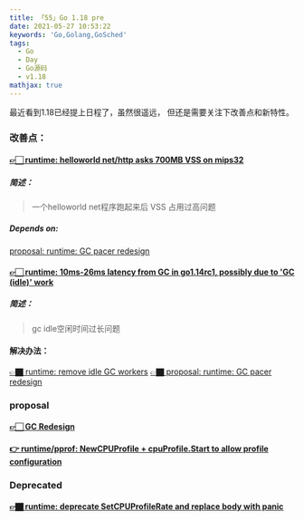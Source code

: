 ```yaml
---
title: 「55」Go 1.18 pre
date: 2021-05-27 10:53:22
keywords: 'Go,Golang,GoSched'
tags:
  - Go
  - Day
  - Go源码
  - v1.18
mathjax: true
---
```


最近看到1.18已经提上日程了，虽然很遥远，
但还是需要关注下改善点和新特性。

<!--more-->


### 改善点：

#### [👉🏻 runtime: helloworld net/http asks 700MB VSS on mips32](https://github.com/golang/go/issues/43699)

##### 简述：

>一个helloworld net程序跑起来后 VSS 占用过高问题

##### Depends on:

[proposal: runtime: GC pacer redesign](https://github.com/golang/go/issues/44167)

#### [👉🏻 runtime: 10ms-26ms latency from GC in go1.14rc1, possibly due to 'GC (idle)' work](https://github.com/golang/go/issues/37116)

##### 简述：

>gc idle空闲时间过长问题

#### 解决办法：

[👉🏿 runtime: remove idle GC workers](https://github.com/golang/go/issues/44163)
[👉🏿 proposal: runtime: GC pacer redesign ](https://github.com/golang/go/issues/44167)


### proposal

#### [👉🏻 GC Redesign](https://github.com/golang/proposal/blob/329650d4723a558c2b76b81b4995fc5c267e6bc1/design/44167-gc-pacer-redesign.md)
#### [👉 runtime/pprof: NewCPUProfile + cpuProfile.Start to allow profile configuration](https://github.com/golang/go/issues/42502)

### Deprecated

#### [👉🏿 runtime: deprecate SetCPUProfileRate and replace body with panic](https://github.com/golang/go/issues/40094)